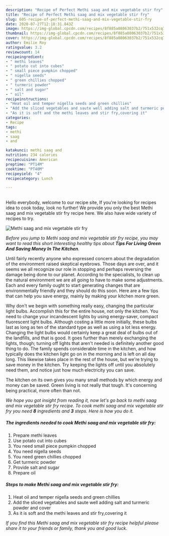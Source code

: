 ```yaml
---
description: "Recipe of Perfect Methi saag and mix vegetable stir fry"
title: "Recipe of Perfect Methi saag and mix vegetable stir fry"
slug: 605-recipe-of-perfect-methi-saag-and-mix-vegetable-stir-fry
date: 2020-07-27T12:18:31.843Z
image: https://img-global.cpcdn.com/recipes/8f885a08063037b2/751x532cq70/methi-saag-and-mix-vegetable-stir-fry-recipe-main-photo.jpg
thumbnail: https://img-global.cpcdn.com/recipes/8f885a08063037b2/751x532cq70/methi-saag-and-mix-vegetable-stir-fry-recipe-main-photo.jpg
cover: https://img-global.cpcdn.com/recipes/8f885a08063037b2/751x532cq70/methi-saag-and-mix-vegetable-stir-fry-recipe-main-photo.jpg
author: Emilie Roy
ratingvalue: 3.2
reviewcount: 14
recipeingredient:
- " methi leaves"
- " potato cut into cubes"
- " small piece pumpkin chopped"
- " nigella seeds"
- " green chillies chopped"
- " turmeric powder"
- " salt and sugar"
- " oil"
recipeinstructions:
- "Heat oil and temper nigella seeds and green chillies"
- "Add the sliced vegetables and saute well adding salt and turmeric powder and cover"
- "As it is soft and the methi leaves and stir fry,covering it"
categories:
- Recipe
tags:
- methi
- saag
- and

katakunci: methi saag and 
nutrition: 234 calories
recipecuisine: American
preptime: "PT14M"
cooktime: "PT40M"
recipeyield: "4"
recipecategory: Lunch

---
```

<br>
Hello everybody, welcome to our recipe site, If you're looking for recipes idea to cook today, look no further! We provide you only the best Methi saag and mix vegetable stir fry recipe here. We also have wide variety of recipes to try.
<br>


![Methi saag and mix vegetable stir fry](https://img-global.cpcdn.com/recipes/8f885a08063037b2/751x532cq70/methi-saag-and-mix-vegetable-stir-fry-recipe-main-photo.jpg)

<i>Before you jump to Methi saag and mix vegetable stir fry recipe, you may want to read this short interesting healthy tips about 
<strong>Tips For Living Green And Saving Money In The Kitchen</strong>.</i>
</br>

Until fairly recently anyone who expressed concern about the degradation of the environment raised skeptical eyebrows. Those days are over, and it seems we all recognize our role in stopping and perhaps reversing the damage being done to our planet. According to the specialists, to clean up the natural environment we are all going to have to make some adjustments. Each and every family ought to start generating changes that are environmentally friendly and they should do this soon. Here are a few tips that can help you save energy, mainly by making your kitchen more green.

Why don't we begin with something really easy, changing the particular light bulbs. Accomplish this for the entire house, not only the kitchen. You need to change your incandescent lights by using energy-saver, compact fluorescent light bulbs. Although costing a little more initially, these bulbs last as long as ten of the standard type as well as using a lot less energy. Changing the light bulbs would certainly keep a great deal of bulbs out of the landfills, and that is good. It goes further than merely exchanging the lights, though; turning off lights that aren't needed is definitely another good thing to do. The family spends considerable time in the kitchen, and how typically does the kitchen light go on in the morning and is left on all day long. This likewise takes place in the rest of the house, but we're trying to save money in the kitchen. Try keeping the lights off until you absolutely need them, and notice just how much electricity you can save.

The kitchen on its own gives you many small methods by which energy and money can be saved. Green living is not really that tough. It's concerning being practical, more often than not.


<i>We hope you got insight from reading it, now let's go back to methi saag and mix vegetable stir fry recipe. To cook methi saag and mix vegetable stir fry you need <strong>8</strong> ingredients and <strong>3</strong> steps. Here is how you do it.
</i>

##### The ingredients needed to cook Methi saag and mix vegetable stir fry:

1. Prepare  methi leaves
1. Use  potato cut into cubes
1. You need  small piece pumpkin chopped
1. You need  nigella seeds
1. You need  green chillies chopped
1. Get  turmeric powder
1. Provide  salt and sugar
1. Prepare  oil


##### Steps to make Methi saag and mix vegetable stir fry:

1. Heat oil and temper nigella seeds and green chillies
1. Add the sliced vegetables and saute well adding salt and turmeric powder and cover
1. As it is soft and the methi leaves and stir fry,covering it


<i>If you find this Methi saag and mix vegetable stir fry recipe helpful please share it to your friends or family, thank you and good luck.</i>
